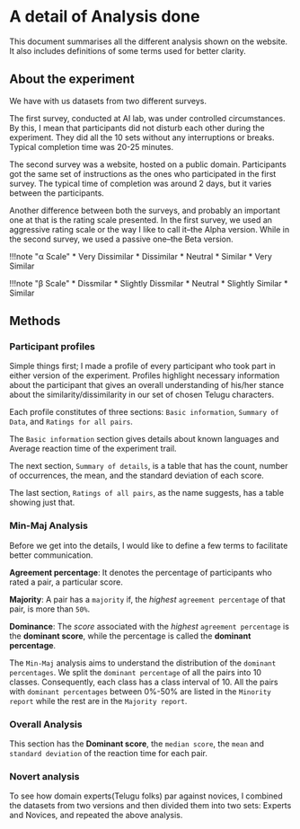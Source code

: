 # A detail of Analysis done

This document summarises all the different analysis shown on the website. It also includes definitions of some terms used for better clarity.

## About the experiment

We have with us datasets from two different surveys.

The first survey, conducted at AI lab, was under controlled circumstances. By this, I mean that participants did not disturb each other during the experiment. They did all the 10 sets without any interruptions or breaks. Typical completion time was 20-25 minutes.

The second survey was a website, hosted on a public domain. Participants got the same set of instructions as the ones who participated in the first survey. The typical time of completion was around 2 days, but it varies between the participants.

Another difference between both the surveys, and probably an important one at that is the rating scale presented. In the first survey, we used an aggressive rating scale or the way I like to call it–the Alpha version. While in the second survey, we used a passive one–the Beta version.

!!!note "&alpha; Scale"
    * Very Dissimilar
    * Dissimilar
    * Neutral
    * Similar
    * Very Similar

!!!note "&beta; Scale"
    * Dissmilar
    * Slightly Dissmilar
    * Neutral
    * Slightly Similar
    * Similar

## Methods

### Participant profiles

Simple things first; I made a profile of every participant who took part in either version of the experiment. Profiles highlight necessary information about the participant that gives an overall understanding of his/her stance about the similarity/dissimilarity in our set of chosen Telugu characters.

Each profile constitutes of three sections: `Basic information`, `Summary of Data`, and `Ratings for all pairs`.

The `Basic information` section gives details about known languages and Average reaction time of the experiment trail.

The next section, `Summary of details`, is a table that has the count, number of occurrences, the mean, and the standard deviation of each score.

The last section, `Ratings of all pairs`, as the name suggests, has a table showing just that.

### Min-Maj Analysis

Before we get into the details, I would like to define a few terms to facilitate better communication.

**Agreement percentage**: It denotes the percentage of participants who rated a pair, a particular score.

**Majority**: A pair has a `majority` if, the *highest* `agreement percentage` of that pair, is more than `50%`.

**Dominance**: The *score* associated with the *highest* `agreement percentage` is the **dominant score**, while the percentage is called the **dominant percentage**.

The `Min-Maj` analysis aims to understand the distribution of the `dominant percentages`.  We split the `dominant percentage` of all the pairs into 10 classes. Consequently, each class has a class interval of 10. All the pairs with `dominant percentages` between 0%-50% are listed in the `Minority report` while the rest are in the `Majority report`.

### Overall Analysis

This section has the **Dominant score**, the `median score`, the `mean` and `standard deviation` of the reaction time for each pair.

### Novert analysis

To see how domain experts(Telugu folks) par against novices, I combined the datasets from two versions and then divided them into two sets: Experts and Novices, and repeated the above analysis.
